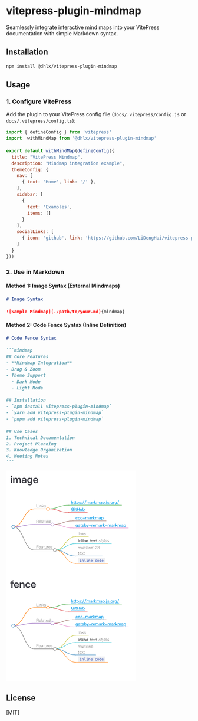 # vitepress-plugin-mindmap
Seamlessly integrate interactive mind maps into your VitePress documentation with simple Markdown syntax.


## Installation


```bash
npm install @dhlx/vitepress-plugin-mindmap

```

## Usage

### 1. Configure VitePress

Add the plugin to your VitePress config file (`docs/.vitepress/config.js` or `docs/.vitepress/config.ts`):

```js
import { defineConfig } from 'vitepress'
import  withMindMap from '@dhlx/vitepress-plugin-mindmap'

export default withMindMap(defineConfig({
  title: "VitePress Mindmap",
  description: "Mindmap integration example",
  themeConfig: {
    nav: [
      { text: 'Home', link: '/' },
    ],
    sidebar: [
      {
        text: 'Examples',
        items: []
      }
    ],
    socialLinks: [
      { icon: 'github', link: 'https://github.com/LiDengHui/vitepress-plugin-mindmap' }
    ]
  }
}))
```

### 2. Use in Markdown

#### Method 1: Image Syntax (External Mindmaps)

```markdown
# Image Syntax

![Sample Mindmap](./path/to/your.md){mindmap}
```

#### Method 2: Code Fence Syntax (Inline Definition)

````markdown
# Code Fence Syntax

```mindmap
## Core Features
- **Mindmap Integration**
- Drag & Zoom
- Theme Support
  - Dark Mode
  - Light Mode

## Installation
- `npm install vitepress-plugin-mindmap`
- `yarn add vitepress-plugin-mindmap`
- `pnpm add vitepress-plugin-mindmap`

## Use Cases
1. Technical Documentation
2. Project Planning
3. Knowledge Organization
4. Meeting Notes
```
````

![](./README/309242250974750.png)


## License

[MIT]
